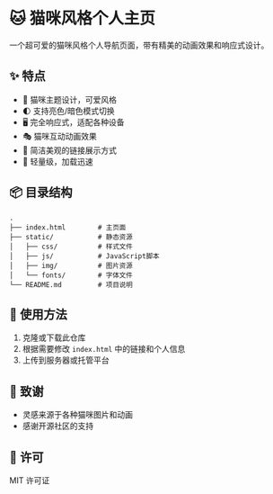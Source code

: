 # 🐱 猫咪风格个人主页

一个超可爱的猫咪风格个人导航页面，带有精美的动画效果和响应式设计。

## ✨ 特点

- 🎨 猫咪主题设计，可爱风格
- 🌓 支持亮色/暗色模式切换
- 🖥️ 完全响应式，适配各种设备
- 🎭 猫咪互动动画效果
- 🔗 简洁美观的链接展示方式
- 🚀 轻量级，加载迅速

## 📦 目录结构

```
.
├── index.html        # 主页面
├── static/           # 静态资源
│   ├── css/          # 样式文件
│   ├── js/           # JavaScript脚本
│   ├── img/          # 图片资源
│   └── fonts/        # 字体文件
└── README.md         # 项目说明
```

## 🚀 使用方法

1. 克隆或下载此仓库
2. 根据需要修改 `index.html` 中的链接和个人信息
3. 上传到服务器或托管平台

## 🙏 致谢

- 灵感来源于各种猫咪图片和动画
- 感谢开源社区的支持

## 📄 许可

MIT 许可证
